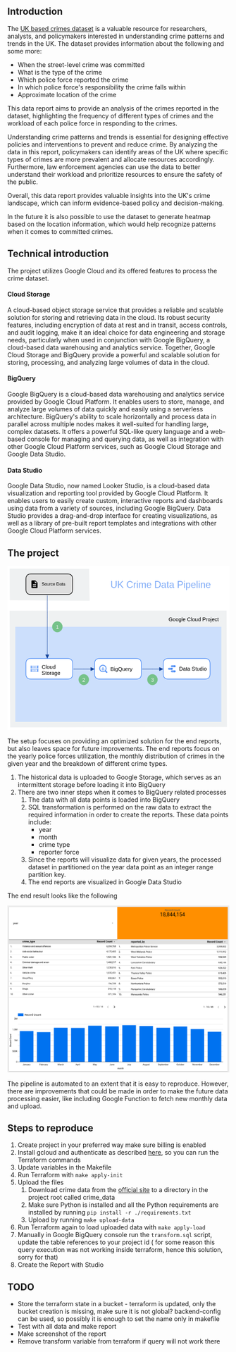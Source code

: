## Introduction

The [UK based crimes dataset](https://data.police.uk/) is a valuable resource for researchers, analysts, and
policymakers interested in understanding
crime patterns and trends in the UK. The dataset provides information about the following and some more:

- When the street-level crime was committed
- What is the type of the crime
- Which police force reported the crime
- In which police force's responsibility the crime falls within
- Approximate location of the crime

This data report aims to provide an analysis of the crimes reported in the dataset,
highlighting the frequency of different
types of crimes and the workload of each police force in responding to the crimes.

Understanding crime patterns and trends is essential for designing effective policies and interventions to prevent and
reduce crime. By analyzing the data in this report, policymakers can identify areas of the UK where specific types of
crimes are more prevalent and allocate resources accordingly. Furthermore, law enforcement agencies can use the data to
better understand their workload and prioritize resources to ensure the safety of the public.

Overall, this data report provides valuable insights into the UK's crime landscape, which can inform evidence-based
policy and decision-making.

In the future it is also possible to use the dataset to generate heatmap based on the location information,
which would help recognize patterns when it comes to committed crimes.

## Technical introduction

The project utilizes Google Cloud and its offered features to process the crime dataset.

#### Cloud Storage

A cloud-based object storage service that provides a reliable and scalable
solution for storing and retrieving data in the cloud. Its robust security features, including encryption of data at
rest and in transit, access controls, and
audit logging, make it an ideal choice for data engineering and storage needs, particularly when used in conjunction
with Google BigQuery, a cloud-based data warehousing and analytics service. Together, Google Cloud Storage and
BigQuery provide a powerful and scalable solution for storing, processing, and analyzing large volumes of data in the
cloud.

#### BigQuery

Google BigQuery is a cloud-based data warehousing and analytics service provided by Google Cloud
Platform. It enables users to store, manage, and analyze large volumes of data quickly and easily using a serverless
architecture. BigQuery's ability to scale horizontally and process data in parallel across multiple nodes makes it
well-suited for handling large, complex datasets. It offers a powerful SQL-like query language and a web-based console
for managing and querying data, as well as integration with other Google Cloud Platform services, such as Google Cloud
Storage and Google Data Studio.

#### Data Studio

Google Data Studio, now named Looker Studio, is a cloud-based data visualization and reporting tool provided by Google
Cloud Platform. It enables users to easily create custom, interactive reports and dashboards using data from a variety
of sources, including Google BigQuery. Data Studio provides a drag-and-drop
interface for creating visualizations, as well as a library of pre-built report templates and integrations with other
Google Cloud Platform services.

## The project

![architecture image](images/architecture.png "Architecture")

The setup focuses on providing an optimized solution for
the end reports, but also leaves space for future improvements. The end reports focus on the yearly police forces
utilization, the monthly distribution of crimes in the given year and the breakdown of different crime types.

1. The historical data is uploaded to Google Storage, which serves as an intermittent storage before loading it into
   BigQuery
2. There are two inner steps when it comes to BigQuery related processes
    1. The data with all data points is loaded into BigQuery
    2. SQL transformation is performed on the raw data to extract the required information in order to create the
       reports. These data points include:
        - year
        - month
        - crime type
        - reporter force
    3. Since the reports will visualize data for given years, the processed dataset in partitioned on the year data
       point as an integer range partition key.
    4. The end reports are visualized in Google Data Studio

The end result looks like the following

![data report image](images/data_report.png "Architecture")

The pipeline is automated to an extent that it is easy to reproduce. However, there are improvements that could be made
in order to make the future data processing easier, like including Google Function to fetch new monthly data and upload.

## Steps to reproduce

1. Create project in your preferred way make sure billing is enabled
2. Install gcloud and
   authenticate as
   described [here](https://registry.terraform.io/providers/hashicorp/google/latest/docs/guides/provider_reference#running-terraform-on-your-workstation),
   so you can run the Terraform commands
3. Update variables in the Makefile
4. Run Terraform with `make apply-init`
5. Upload the files
    1. Download crime data from the [official site](https://data.police.uk/data/) to a directory in the project root
       called crime_data
    2. Make sure Python is installed and all the Python requirements are installed by running `pip install -r
       ./requirements.txt`
    3. Upload by running `make upload-data`
6. Run Terraform again to load uploaded data with `make apply-load`
7. Manually in Google BigQuery console run the `transform.sql` script, update the table references to your project id (
   for some reason this query execution was not working inside terraform, hence this solution, sorry for that)
8. Create the Report with Studio

## TODO

- Store the terraform state in a bucket - terraform is updated, only the bucket creation is missing, make sure it is not
  global? backend-config can be used, so possibly it is enough to set the name only in makefile
- Test with all data and make report
- Make screenshot of the report
- Remove transform variable from terraform if query will not work there
